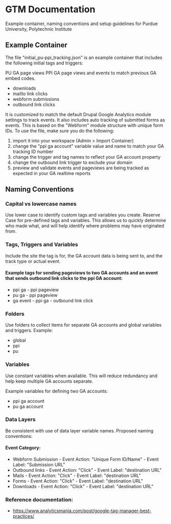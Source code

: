 # GTM Documentation
Example container, naming conventions and setup guidelines for Purdue University, Polytechnic Institute

## Example Container
The file "initial_pu-ppi_tracking.json" is an example container that includes the following initial tags and triggers:

PU GA page views 
PPI GA page views and events to match previous GA embed codes.
* downloads
* mailto link clicks
* webform submissions
* outbound link clicks

It is customized to match the default Drupal Google Analytics module settings to track events. It also includes auto tracking of submitted forms as events. This is based on the "Webform" module structure with unique form IDs. To use the file, make sure you do the following:
1. import it into your workspace (Admin > Import Container)
2. change the "ppi ga account" variable value and name to match your GA tracking ID number
3. change the trigger and tag names to reflect your GA account property
4. change the outbound link trigger to exclude your domain
5. preview and validate events and pageviews are being tracked as expected in your GA realtime reports

## Naming Conventions

### Capital vs lowercase names
Use lower case to identify custom tags and variables you create. Reserve Case for pre-defined tags and variables. This allows us to quickly determine who made what, and will help identify where problems may have originated from.

### Tags, Triggers and Variables
Include the site the tag is for, the GA account data is being sent to, and the track type or actual event.

#### Example tags for sending pageviews to two GA accounts and an event that sends outbound link clicks to the ppi GA account:
* ppi ga - ppi pageview
* pu ga - ppi pageview
* ga event - ppi ga - outbound link click

### Folders 
Use folders to collect items for separate GA accounts and global variables and triggers. Example:
* global
* ppi 
* pu

### Variables
Use constant variables when available. This will reduce redundancy and help keep multiple GA accounts separate.

Example variables for defining two GA accounts:
* ppi ga account
* pu ga account

### Data Layers
Be consistent with use of data layer variable names. Proposed naming conventions:

#### Event Category:
* Webform Submission - Event Action: "Unique Form ID/Name" - Event Label: "Submission URL"
* Outbound links - Event Action: "Click" - Event Label: "destination URL"
* Mails - Event Action: "Click" - Event Label: "destination URL"
* Forms - Event Action: "Click" - Event Label: "destination URL"
* Downloads - Event Action: "Click" - Event Label: "destination URL"

### Reference documentation:
* https://www.analyticsmania.com/post/google-tag-manager-best-practices/
